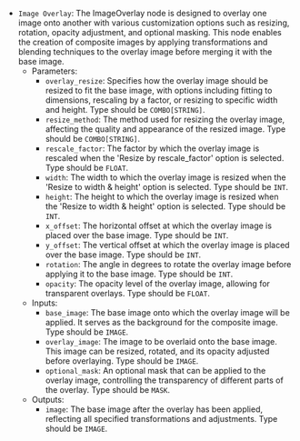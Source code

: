 - `Image Overlay`: The ImageOverlay node is designed to overlay one image onto another with various customization options such as resizing, rotation, opacity adjustment, and optional masking. This node enables the creation of composite images by applying transformations and blending techniques to the overlay image before merging it with the base image.
    - Parameters:
        - `overlay_resize`: Specifies how the overlay image should be resized to fit the base image, with options including fitting to dimensions, rescaling by a factor, or resizing to specific width and height. Type should be `COMBO[STRING]`.
        - `resize_method`: The method used for resizing the overlay image, affecting the quality and appearance of the resized image. Type should be `COMBO[STRING]`.
        - `rescale_factor`: The factor by which the overlay image is rescaled when the 'Resize by rescale_factor' option is selected. Type should be `FLOAT`.
        - `width`: The width to which the overlay image is resized when the 'Resize to width & height' option is selected. Type should be `INT`.
        - `height`: The height to which the overlay image is resized when the 'Resize to width & height' option is selected. Type should be `INT`.
        - `x_offset`: The horizontal offset at which the overlay image is placed over the base image. Type should be `INT`.
        - `y_offset`: The vertical offset at which the overlay image is placed over the base image. Type should be `INT`.
        - `rotation`: The angle in degrees to rotate the overlay image before applying it to the base image. Type should be `INT`.
        - `opacity`: The opacity level of the overlay image, allowing for transparent overlays. Type should be `FLOAT`.
    - Inputs:
        - `base_image`: The base image onto which the overlay image will be applied. It serves as the background for the composite image. Type should be `IMAGE`.
        - `overlay_image`: The image to be overlaid onto the base image. This image can be resized, rotated, and its opacity adjusted before overlaying. Type should be `IMAGE`.
        - `optional_mask`: An optional mask that can be applied to the overlay image, controlling the transparency of different parts of the overlay. Type should be `MASK`.
    - Outputs:
        - `image`: The base image after the overlay has been applied, reflecting all specified transformations and adjustments. Type should be `IMAGE`.
